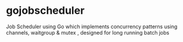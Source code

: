 # gojobscheduler
Job Scheduler using Go which implements concurrency patterns using channels, waitgroup &amp; mutex , designed for long running batch jobs 
